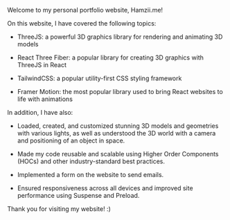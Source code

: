 Welcome to my personal portfolio website, Hamzii.me! 

On this website, I have covered the following topics: 

- ThreeJS: a powerful 3D graphics library for rendering and animating 3D models 

- React Three Fiber: a popular library for creating 3D graphics with ThreeJS in React 

- TailwindCSS: a popular utility-first CSS styling framework 

- Framer Motion: the most popular library used to bring React websites to life with animations 



In addition, I have also: 

- Loaded, created, and customized stunning 3D models and geometries with various lights, as well as understood the 3D world with a camera and positioning of an object in space. 

- Made my code reusable and scalable using Higher Order Components (HOCs) and other industry-standard best practices. 

- Implemented a form on the website to send emails. 

- Ensured responsiveness across all devices and improved site performance using Suspense and Preload. 


Thank you for visiting my website! :)
